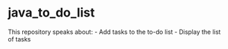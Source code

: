 # java_to_do_list
This repository speaks about: - Add tasks to the to-do list  - Display the list of tasks

